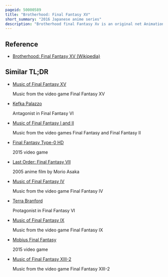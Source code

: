 ```yaml
---
pageid: 50000589
title: "Brotherhood: Final Fantasy XV"
short_summary: "2016 Japanese anime series"
description: "Brotherhood final Fantasy Xv is an original net Animation Series written by Yuniko Ayana produced by akio Ofuji and arranged by yasuhisa Inoue and Susumi Akizu. Co-produced by a-1 Pictures and square Enix it is based on the Setting and Story of the 2016 Video Game final Fantasy Xv which is thematically linked to the Subseries fabula nova Crystallis. Brotherhood is set within the Events of final Fantasy Xv and Details the Backstory of the main Protagonist Noctis Lucis Caelum and his Closest Relatives."
---
```


## Reference

- [Brotherhood: Final Fantasy XV (Wikipedia)](https://en.wikipedia.org/?curid=50000589)

## Similar TL;DR

- [Music of Final Fantasy XV](/tldr/en/music-of-final-fantasy-xv)

  Music from the video game Final Fantasy XV

- [Kefka Palazzo](/tldr/en/kefka-palazzo)

  Antagonist in Final Fantasy VI

- [Music of Final Fantasy I and II](/tldr/en/music-of-final-fantasy-i-and-ii)

  Music from the video games Final Fantasy and Final Fantasy II

- [Final Fantasy Type-0 HD](/tldr/en/final-fantasy-type-0-hd)

  2015 video game

- [Last Order: Final Fantasy VII](/tldr/en/last-order-final-fantasy-vii)

  2005 anime film by Morio Asaka

- [Music of Final Fantasy IV](/tldr/en/music-of-final-fantasy-iv)

  Music from the video game Final Fantasy IV

- [Terra Branford](/tldr/en/terra-branford)

  Protagonist in Final Fantasy VI

- [Music of Final Fantasy IX](/tldr/en/music-of-final-fantasy-ix)

  Music from the video game Final Fantasy IX

- [Mobius Final Fantasy](/tldr/en/mobius-final-fantasy)

  2015 video game

- [Music of Final Fantasy XIII-2](/tldr/en/music-of-final-fantasy-xiii-2)

  Music from the video game Final Fantasy XIII-2
